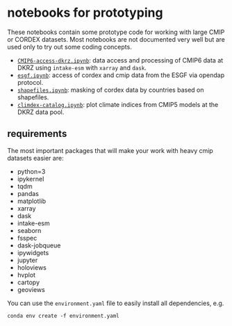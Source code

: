 # notebooks for prototyping

These notebooks contain some prototype code for working with large CMIP or CORDEX datasets. Most notebooks are not documented 
very well but are used only to try out some coding concepts.

* [`CMIP6-access-dkrz.ipynb`](https://nbviewer.jupyter.org/github/larsbuntemeyer/notebooks/blob/main/CMIP6-access-dkrz.ipynb): data access and processing of CMIP6 data at DKRZ using `intake-esm` with `xarray` and `dask`.
* [`esgf.ipynb`](https://nbviewer.jupyter.org/github.com/larsbuntemeyer/notebooks/blob/main/esgf.ipynb): access of cordex and cmip data from the ESGF via opendap protocol.
* [`shapefiles.ipynb`](https://nbviewer.jupyter.org/github.com/larsbuntemeyer/notebooks/blob/main/shapefiles.ipynb): masking of cordex data by countries based on shapefiles.
* [`climdex-catalog.ipynb`](https://nbviewer.jupyter.org/github.com/larsbuntemeyer/notebooks/blob/main/climdex-catalog.ipynb): plot climate indices from CMIP5 models at the DKRZ data pool.


## requirements

The most important packages that will make your work with heavy cmip datasets easier are:

  - python=3
  - ipykernel
  - tqdm
  - pandas
  - matplotlib
  - xarray
  - dask
  - intake-esm
  - seaborn
  - fsspec
  - dask-jobqueue
  - ipywidgets
  - jupyter
  - holoviews
  - hvplot
  - cartopy
  - geoviews

You can use the `environment.yaml` file to easily install all dependencies, e.g.
```
conda env create -f environment.yaml
```
